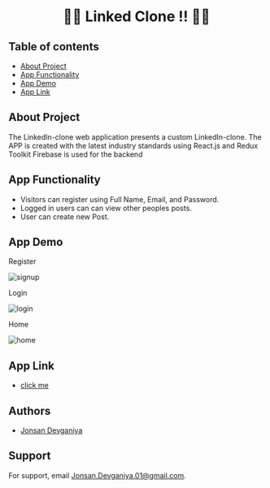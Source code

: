 
<h1 align="center"> 🧑‍💻 Linked Clone !! 🧑‍💻 </h1>
 
## Table of contents

 - [About Project](https://github.com/Jonsan01/Linkdin-Clone/blob/main/README.md#about-project)
 - [App Functionality]([https://github.com/Jonsan01/Linkdin-Clone/blob/main/README.md#app-functionality)
 - [App Demo](https://github.com/Jonsan01/Linkdin-Clone/blob/main/README.md#app-demo)
 - [App Link](https://github.com/Jonsan01/Linkdin-Clone/blob/main/README.md#app-link)


## About Project

The LinkedIn-clone web application presents a custom LinkedIn-clone.
The APP is created with the latest industry standards using React.js and Redux Toolkit
Firebase is used for the backend

## App Functionality 

- Visitors can register using Full Name, Email, and Password.
- Logged in users can can view other peoples posts.
- User can create new Post.
## App Demo

Register

![signup](https://user-images.githubusercontent.com/110719803/183245289-730310ee-b470-412c-9c39-0e9461f73668.jpg)

Login

![login](https://user-images.githubusercontent.com/110719803/183245364-6bd474db-811e-4f9c-bb69-c04dccef40fa.jpg)

Home

![home](https://user-images.githubusercontent.com/110719803/183245430-b8009bd3-967f-458a-a0bf-d72d8cde8ff8.jpg)


## App Link

- [click me](https://linkedin-clone-30af5.web.app/)
## Authors

- [Jonsan Devganiya](https://github.com/Jonsan01)


## Support

For support, email Jonsan.Devganiya.01@gmail.com.

